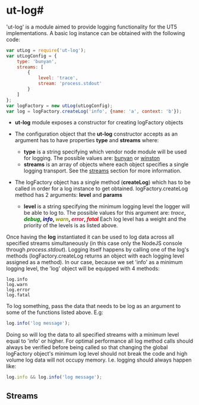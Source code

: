 
# ut-log#

'ut-log' is a module aimed to provide logging functionality for the UT5 implementations.
A basic log instance can be obtained with the following code:

```js
var utLog = require('ut-log');
var utLogConfig = {
    type: 'bunyan',
    streams: [
        {
            level: 'trace',
            stream: 'process.stdout'
        }
    ]
};
var logFactory = new utLog(utLogConfig);
var log = logFactory.createLog('info', {name: 'a', context: 'b'});
```

- **ut-log** module exposes a constructor for creating logFactory objects 

- The configuration object that the **ut-log** constructor accepts as an argument has to have properties **type** and **streams** where:
	-  **type** is a string specifying which vendor node module will be used for logging. The possible values are: [bunyan](https://github.com/trentm/node-bunyan) or [winston](https://github.com/winstonjs/winston)
	- **streams** is an array of objects where each object specifies a single logging transport. See the [streams](#streams) section for more information.

- The logFactory object has a single method (**createLog**) which has to be called in order for a log instance to get obtained. logFactory.createLog method has 2 arguments: **level** and **params**
	-  **level** is a string specifying the minimum logging level the logger will be able to log to.  The possible values for this argument are: ***<font color="#666666">trace</font>*, *<font color="green">debug</font>*, *<font color="#000099">info</font>*, *<font color="#999900">warn</font>*, *<font color="crimson">error</font>*, *<font color="red">fatal</font>***
	Each log level has a weight and the priority of the levels is as listed above.

Once having the **log** instantiated it can be used to log data across all specified streams simultaneously (in this case only the NodeJS console through *process.stdout*). Logging itself happens by calling one of the log's methods (logFactory.createLog returns an object with each logging level assigned as a method). In our case, because we set 'info' as a minimum logging level,  the 'log' object will be equipped with 4 methods: 

	log.info
	log.warn
	log.error
	log.fatal
To log something, pass the data that needs to be log as an argument to some of the functions listed above. E.g:
```js
log.info('log message');
```
Doing so will log the data to all specified streams with a minimum level equal to 'info' or higher. 
For optimal performance all log method calls should always be verified before being called so that changing the global logFactory object's minimum log level should not break the code and high volume log data will not occupy memory.
I.e. logging should always happen like:
```js
log.info && log.info('log message');
```

## **Streams**

